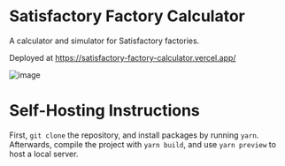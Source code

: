 # Satisfactory Factory Calculator
A calculator and simulator for Satisfactory factories.

Deployed at https://satisfactory-factory-calculator.vercel.app/

![image](https://github.com/user-attachments/assets/5d32d6b8-abbc-476b-985c-5966ba915ca9)


# Self-Hosting Instructions

First, `git clone` the repository, and install packages by running `yarn`. Afterwards, compile the project with `yarn build`, and use `yarn preview` to host a local server. 
